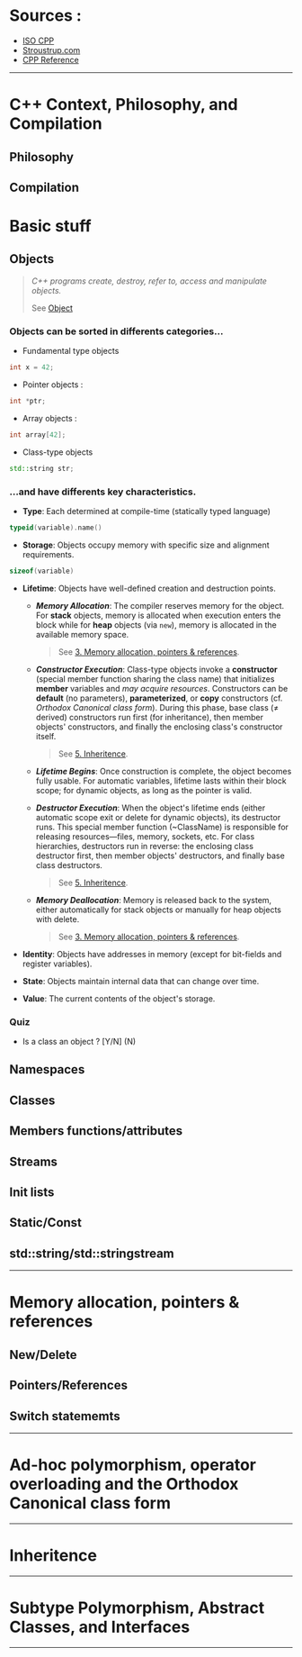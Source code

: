 # Sources :
- [ISO CPP]( https://isocpp.github.io/CppCoreGuidelines/CppCoreGuidelines#S-interfaces)
- [Stroustrup.com](https://www.stroustrup.com/)
- [CPP Reference](https://cppreference.com/)

***

# C++ Context, Philosophy, and Compilation
## Philosophy
## Compilation

# Basic stuff
## Objects

> *C++ programs create, destroy, refer to, access and manipulate objects.* 
>
> See [Object](https://en.cppreference.com/w/cpp/language/object.html)

### Objects can be sorted in differents categories...
- Fundamental type objects

```c++
int x = 42;
```

- Pointer objects :

```c++
int *ptr;
```

- Array objects :

```c++
int array[42];
```

- Class-type objects

```c++
std::string str;
```
### ...and have differents key characteristics.

- **Type**: Each determined at compile-time (statically typed language)

```c++
typeid(variable).name()
```

- **Storage**: Objects occupy memory with specific size and alignment requirements.

```c++
sizeof(variable)
```

- **Lifetime**: Objects have well-defined creation and destruction points.
    - ***Memory Allocation***: The compiler reserves memory for the object. For **stack** objects, memory is allocated when execution enters the block while for **heap** objects (via `new`), memory is allocated in the available memory space. 
        > See [3. Memory allocation, pointers & references](#memory-allocation-pointers-\&-references).

    - ***Constructor Execution***: Class-type objects invoke a **constructor** (special member function sharing the class name) that initializes **member** variables and *may acquire resources*. Constructors can be **default** (no parameters), **parameterized**, or **copy** constructors (cf. *Orthodox Canonical class form*). During this phase, base class (≠ derived) constructors run first (for inheritance), then member objects' constructors, and finally the enclosing class's constructor itself.
        > See [5. Inheritence](#inheritence).
    
    - ***Lifetime Begins***: Once construction is complete, the object becomes fully usable. For automatic variables, lifetime lasts within their block scope; for dynamic objects, as long as the pointer is valid.
    
    - ***Destructor Execution***: When the object's lifetime ends (either automatic scope exit or delete for dynamic objects), its destructor runs. This special member function (~ClassName) is responsible for releasing resources—files, memory, sockets, etc. For class hierarchies, destructors run in reverse: the enclosing class destructor first, then member objects' destructors, and finally base class destructors.
        > See [5. Inheritence](#inheritence).
    
    - ***Memory Deallocation***: Memory is released back to the system, either automatically for stack objects or manually for heap objects with delete.
        > See [3. Memory allocation, pointers & references](#memory-allocation-pointers-&-references).

- **Identity**: Objects have addresses in memory (except for bit-fields and register variables).
- **State**: Objects maintain internal data that can change over time.
- **Value**: The current contents of the object's storage.

### Quiz
- Is a class an object ? [Y/N] (N)

## Namespaces
## Classes
## Members functions/attributes
## Streams
## Init lists
## Static/Const
## std::string/std::stringstream

***

# Memory allocation, pointers & references
## New/Delete
## Pointers/References
## Switch statememts

***

# Ad-hoc polymorphism, operator overloading and the Orthodox Canonical class form

***

# Inheritence

***

# Subtype Polymorphism, Abstract Classes, and Interfaces

***
